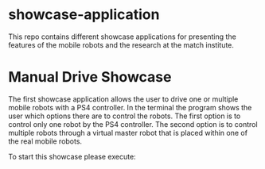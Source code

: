 # showcase-application
This repo contains different showcase applications for presenting the features of the mobile robots and the research at the match institute.

# Manual Drive Showcase
The first showcase application allows the user to drive one or multiple mobile robots with a PS4 controller. In the terminal the program shows the user which options there are to control the robots. The first option is to control only one robot by the PS4 controller. The second option is to control multiple robots through a virtual master robot that is placed within one of the real mobile robots. 

To start this showcase please execute:
